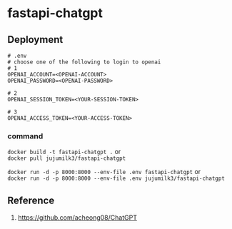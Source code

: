 # fastapi-chatgpt

## Deployment
```dotenv
# .env
# choose one of the following to login to openai
# 1
OPENAI_ACCOUNT=<OPENAI-ACCOUNT>
OPENAI_PASSWORD=<OPENAI-PASSWORD>

# 2
OPENAI_SESSION_TOKEN=<YOUR-SESSION-TOKEN>

# 3
OPENAI_ACCESS_TOKEN=<YOUR-ACCESS-TOKEN>

```
### command
`docker build -t fastapi-chatgpt .`  or   
`docker pull jujumilk3/fastapi-chatgpt`

`docker run -d -p 8000:8000 --env-file .env fastapi-chatgpt` or  
`docker run -d -p 8000:8000 --env-file .env jujumilk3/fastapi-chatgpt`

## Reference
1. https://github.com/acheong08/ChatGPT
